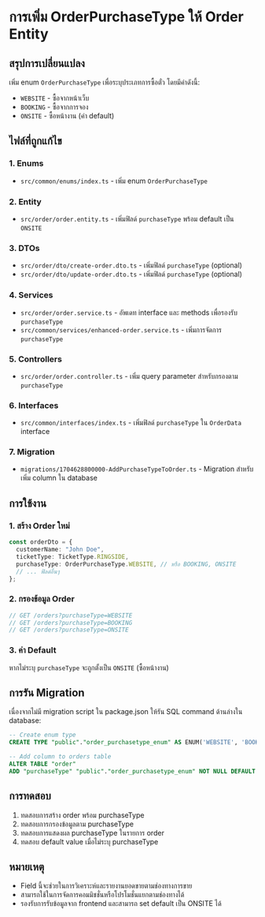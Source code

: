 # การเพิ่ม OrderPurchaseType ให้ Order Entity

## สรุปการเปลี่ยนแปลง

เพิ่ม enum `OrderPurchaseType` เพื่อระบุประเภทการซื้อตั๋ว โดยมีค่าดังนี้:
- `WEBSITE` - ซื้อจากหน้าเว็บ
- `BOOKING` - ซื้อจากการจอง
- `ONSITE` - ซื้อหน้างาน (ค่า default)

## ไฟล์ที่ถูกแก้ไข

### 1. Enums
- `src/common/enums/index.ts` - เพิ่ม enum `OrderPurchaseType`

### 2. Entity
- `src/order/order.entity.ts` - เพิ่มฟิลด์ `purchaseType` พร้อม default เป็น `ONSITE`

### 3. DTOs
- `src/order/dto/create-order.dto.ts` - เพิ่มฟิลด์ `purchaseType` (optional)
- `src/order/dto/update-order.dto.ts` - เพิ่มฟิลด์ `purchaseType` (optional)

### 4. Services
- `src/order/order.service.ts` - อัพเดท interface และ methods เพื่อรองรับ `purchaseType`
- `src/common/services/enhanced-order.service.ts` - เพิ่มการจัดการ `purchaseType`

### 5. Controllers
- `src/order/order.controller.ts` - เพิ่ม query parameter สำหรับกรองตาม `purchaseType`

### 6. Interfaces
- `src/common/interfaces/index.ts` - เพิ่มฟิลด์ `purchaseType` ใน `OrderData` interface

### 7. Migration
- `migrations/1704628800000-AddPurchaseTypeToOrder.ts` - Migration สำหรับเพิ่ม column ใน database

## การใช้งาน

### 1. สร้าง Order ใหม่
```typescript
const orderDto = {
  customerName: "John Doe",
  ticketType: TicketType.RINGSIDE,
  purchaseType: OrderPurchaseType.WEBSITE, // หรือ BOOKING, ONSITE
  // ... ฟิลด์อื่นๆ
};
```

### 2. กรองข้อมูล Order
```typescript
// GET /orders?purchaseType=WEBSITE
// GET /orders?purchaseType=BOOKING
// GET /orders?purchaseType=ONSITE
```

### 3. ค่า Default
หากไม่ระบุ `purchaseType` จะถูกตั้งเป็น `ONSITE` (ซื้อหน้างาน)

## การรัน Migration

เนื่องจากไม่มี migration script ใน package.json ให้รัน SQL command ด้านล่างใน database:

```sql
-- Create enum type
CREATE TYPE "public"."order_purchasetype_enum" AS ENUM('WEBSITE', 'BOOKING', 'ONSITE');

-- Add column to orders table
ALTER TABLE "order" 
ADD "purchaseType" "public"."order_purchasetype_enum" NOT NULL DEFAULT 'ONSITE';
```

## การทดสอบ

1. ทดสอบการสร้าง order พร้อม purchaseType
2. ทดสอบการกรองข้อมูลตาม purchaseType
3. ทดสอบการแสดงผล purchaseType ในรายการ order
4. ทดสอบ default value เมื่อไม่ระบุ purchaseType

## หมายเหตุ

- Field นี้จะช่วยในการวิเคราะห์และรายงานยอดขายตามช่องทางการขาย
- สามารถใช้ในการจัดการคอมมิชชั่นหรือโปรโมชั่นแยกตามช่องทางได้
- รองรับการรับข้อมูลจาก frontend และสามารถ set default เป็น ONSITE ได้

